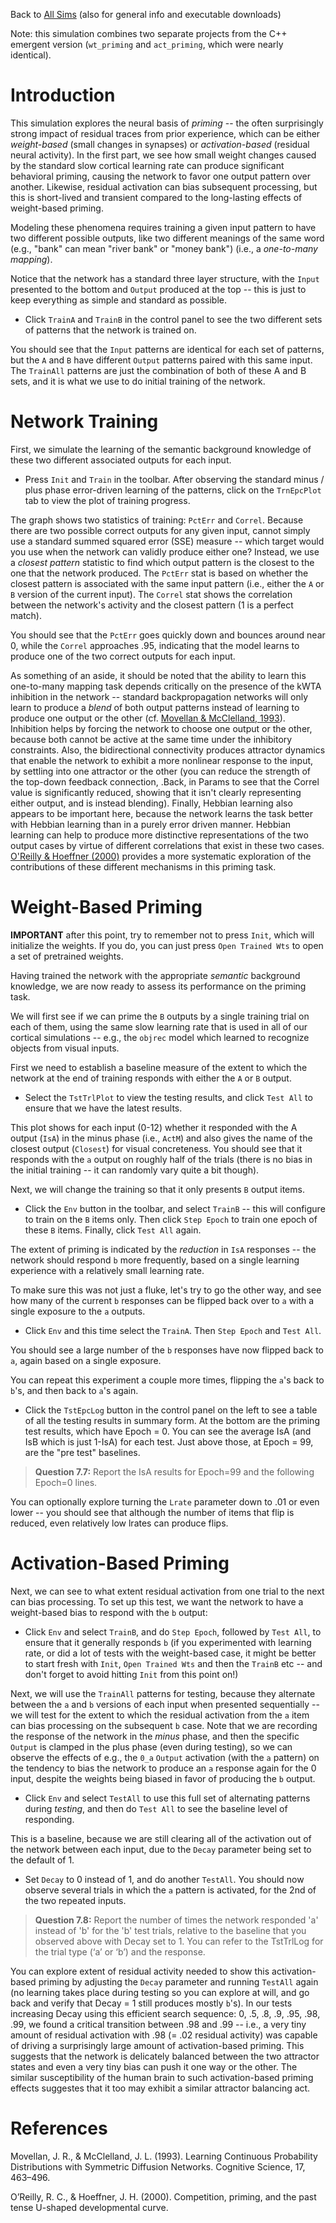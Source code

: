 Back to [All Sims](https://github.com/CompCogNeuro/sims) (also for general info and executable downloads)

Note: this simulation combines two separate projects from the C++ emergent version (`wt_priming` and `act_priming`, which were nearly identical).

# Introduction

This simulation explores the neural basis of *priming* -- the often surprisingly strong impact of residual traces from prior experience, which can be either *weight-based* (small changes in synapses) or *activation-based* (residual neural activity).  In the first part, we see how small weight changes caused by the standard slow cortical learning rate can produce significant behavioral priming, causing the network to favor one output pattern over another.  Likewise, residual activation can bias subsequent processing, but this is short-lived and transient compared to the long-lasting effects of weight-based priming.

Modeling these phenomena requires training a given input pattern to have two different possible outputs, like two different meanings of the same word (e.g., "bank" can mean "river bank" or "money bank") (i.e., a *one-to-many mapping*).  

Notice that the network has a standard three layer structure, with the `Input` presented to the bottom and `Output` produced at the top -- this is just to keep everything as simple and standard as possible.

* Click `TrainA` and `TrainB` in the control panel to see the two different sets of patterns that the network is trained on.

You should see that the `Input` patterns are identical for each set of patterns, but the `A` and `B` have different `Output` patterns paired with this same input.  The `TrainAll` patterns are just the combination of both of these A and B sets, and it is what we use to do initial training of the network.

# Network Training

First, we simulate the learning of the semantic background knowledge of these two different associated outputs for each input.

* Press `Init` and `Train` in the toolbar. After observing the standard minus / plus phase error-driven learning of the patterns, click on the `TrnEpcPlot` tab to view the plot of training progress.

The graph shows two statistics of training: `PctErr` and `Correl`.  Because there are two possible correct outputs for any given input, cannot simply use a standard summed squared error (SSE) measure -- which target would you use when the network can validly produce either one?  Instead, we use a *closest pattern* statistic to find which output pattern is the closest to the one that the network produced.  The `PctErr` stat is based on whether the closest pattern is associated with the same input pattern (i.e., either the `A` or `B` version of the current input).  The `Correl` stat shows the correlation between the network's activity and the closest pattern (1 is a perfect match).  

You should see that the `PctErr` goes quickly down and bounces around near 0, while the `Correl` approaches .95, indicating that the model learns to produce one of the two correct outputs for each input.

As something of an aside, it should be noted that the ability to learn this one-to-many mapping task depends critically on the presence of the kWTA inhibition in the network -- standard backpropagation networks will only learn to produce a *blend* of both output patterns instead of learning to produce one output or the other (cf. [Movellan & McClelland, 1993](#references)). Inhibition helps by forcing the network to choose one output or the other, because both cannot be active at the same time under the inhibitory constraints.  Also, the bidirectional connectivity produces attractor dynamics that enable the network to exhibit a more nonlinear response to the input, by settling into one attractor or the other (you can reduce the strength of the top-down feedback connection, .Back, in Params to see that the Correl value is significantly reduced, showing that it isn't clearly representing either output, and is instead blending).  Finally, Hebbian learning also appears to be important here, because the network learns the task better with Hebbian learning than in a purely error driven manner. Hebbian learning can help to produce more distinctive representations of the two output cases by virtue of different correlations that exist in these two cases. [O'Reilly & Hoeffner (2000)](#references) provides a more systematic exploration of the contributions of these different mechanisms in this priming task. 

# Weight-Based Priming

**IMPORTANT** after this point, try to remember not to press `Init`, which will initialize the weights.  If you do, you can just press `Open Trained Wts` to open a set of pretrained weights.

Having trained the network with the appropriate *semantic* background knowledge, we are now ready to assess its performance on the priming task. 

We will first see if we can prime the `B` outputs by a single training trial on each of them, using the same slow learning rate that is used in all of our cortical simulations -- e.g., the `objrec` model which learned to recognize objects from visual inputs.

First we need to establish a baseline measure of the extent to which the network at the end of training responds with either the `A` or `B` output.

* Select the `TstTrlPlot` to view the testing results, and click `Test All` to ensure that we have the latest results.

This plot shows for each input (0-12) whether it responded with the A output (`IsA`) in the minus phase (i.e., `ActM`) and also gives the name of the closest output (`Closest`) for visual concreteness.  You should see that it responds with the `a` output on roughly half of the trials (there is no bias in the initial training -- it can randomly vary quite a bit though).

Next, we will change the training so that it only presents `B` output items.

* Click the `Env` button in the toolbar, and select `TrainB` -- this will configure to train on the `B` items only.  Then click `Step Epoch` to train one epoch of these `B` items.  Finally, click `Test All` again.

The extent of priming is indicated by the *reduction* in `IsA` responses -- the network should respond `b` more frequently, based on a single learning experience with a relatively small learning rate.

To make sure this was not just a fluke, let's try to go the other way, and see how many of the current `b` responses can be flipped back over to `a` with a single exposure to the `a` outputs.

* Click `Env` and this time select the `TrainA`.  Then `Step Epoch` and `Test All`.

You should see a large number of the `b` responses have now flipped back to `a`, again based on a single exposure.

You can repeat this experiment a couple more times, flipping the `a`'s back to `b`'s, and then back to `a`'s again.

* Click the `TstEpcLog` button in the control panel on the left to see a table of all the testing results in summary form.  At the bottom are the priming test results, which have Epoch = 0.  You can see the average IsA (and IsB which is just 1-IsA) for each test.  Just above those, at Epoch = 99, are the "pre test" baselines.

> **Question 7.7:** Report the IsA results for Epoch=99 and the following Epoch=0 lines.

You can optionally explore turning the `Lrate` parameter down to .01 or even lower -- you should see that although the number of items that flip is reduced, even relatively low lrates can produce flips.

# Activation-Based Priming

Next, we can see to what extent residual activation from one trial to the next can bias processing.  To set up this test, we want the network to have a weight-based bias to respond with the `b` output:

* Click `Env` and select `TrainB`, and do `Step Epoch`, followed by `Test All`, to ensure that it generally responds `b` (if you experimented with learning rate, or did a lot of tests with the weight-based case, it might be better to start fresh with `Init`, `Open Trained Wts` and then the `TrainB` etc -- and don't forget to avoid hitting `Init` from this point on!)

Next, we will use the `TrainAll` patterns for testing, because they alternate between the `a` and `b` versions of each input when presented sequentially -- we will test for the extent to which the residual activation from the `a` item can bias processing on the subsequent `b` case.  Note that we are recording the response of the network in the *minus* phase, and then the specific `Output` is clamped in the plus phase (even during testing), so we can observe the effects of e.g., the `0_a` `Output` activation (with the `a` pattern) on the tendency to bias the network to produce an `a` response again for the 0 input, despite the weights being biased in favor of producing the `b` output.

* Click `Env` and select `TestAll` to use this full set of alternating patterns during *testing*, and then do `Test All` to see the baseline level of responding.

This is a baseline, because we are still clearing all of the activation out of the network between each input, due to the `Decay` parameter being set to the default of 1.

* Set `Decay` to 0 instead of 1, and do another `TestAll`.  You should now observe several trials in which the `a` pattern is activated, for the 2nd of the two repeated inputs.

> **Question 7.8:** Report the number of times the network responded 'a' instead of 'b' for the 'b' test trials, relative to the baseline that you observed above with Decay set to 1. You can refer to the TstTrlLog for the trial type (‘a’ or ‘b’) and the response.


You can explore extent of residual activity needed to show this activation-based priming by adjusting the `Decay` parameter and running `TestAll` again (no learning takes place during testing so you can explore at will, and go back and verify that Decay = 1 still produces mostly `b`'s).  In our tests increasing Decay using this efficient search sequence: 0, .5, .8, .9, .95, .98, .99, we found a critical transition between .98 and .99 -- i.e., a very tiny amount of residual activation with .98 (= .02 residual activity) was capable of driving a surprisingly large amount of activation-based priming.  This suggests that the network is delicately balanced between the two attractor states and even a very tiny bias can push it one way or the other.  The similar susceptibility of the human brain to such activation-based priming effects suggestes that it too may exhibit a similar attractor balancing act.

# References

Movellan, J. R., & McClelland, J. L. (1993). Learning Continuous Probability Distributions with Symmetric Diffusion Networks. Cognitive Science, 17, 463–496.

O’Reilly, R. C., & Hoeffner, J. H. (2000). Competition, priming, and the past tense U-shaped developmental curve.

